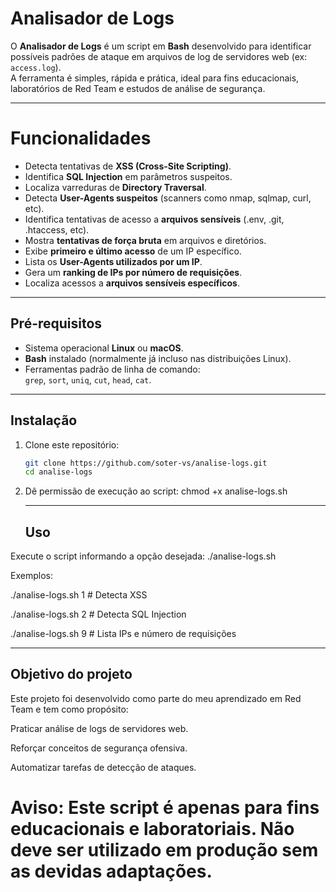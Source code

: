 # Analisador de Logs

O **Analisador de Logs** é um script em **Bash** desenvolvido para identificar possíveis padrões de ataque em arquivos de log de servidores web (ex: `access.log`).  
A ferramenta é simples, rápida e prática, ideal para fins educacionais, laboratórios de Red Team e estudos de análise de segurança.

---

# Funcionalidades

- Detecta tentativas de **XSS (Cross-Site Scripting)**.
- Identifica **SQL Injection** em parâmetros suspeitos.
- Localiza varreduras de **Directory Traversal**.
- Detecta **User-Agents suspeitos** (scanners como nmap, sqlmap, curl, etc).
- Identifica tentativas de acesso a **arquivos sensíveis** (.env, .git, .htaccess, etc).
- Mostra **tentativas de força bruta** em arquivos e diretórios.
- Exibe **primeiro e último acesso** de um IP específico.
- Lista os **User-Agents utilizados por um IP**.
- Gera um **ranking de IPs por número de requisições**.
- Localiza acessos a **arquivos sensíveis específicos**.

---

## Pré-requisitos

- Sistema operacional **Linux** ou **macOS**.  
- **Bash** instalado (normalmente já incluso nas distribuições Linux).  
- Ferramentas padrão de linha de comando:  
  `grep`, `sort`, `uniq`, `cut`, `head`, `cat`.

---

## Instalação

1. Clone este repositório:
   ```bash
   git clone https://github.com/soter-vs/analise-logs.git
   cd analise-logs
   
2. Dê permissão de execução ao script:
   chmod +x analise-logs.sh

   ---

   ## Uso
   
  Execute o script informando a opção desejada:
  ./analise-logs.sh <opcao>

  Exemplos:
  
  ./analise-logs.sh 1   # Detecta XSS
  
  ./analise-logs.sh 2   # Detecta SQL Injection
  
  ./analise-logs.sh 9   # Lista IPs e número de requisições

  ---

  ## Objetivo do projeto

  Este projeto foi desenvolvido como parte do meu aprendizado em Red Team e tem como propósito:

  Praticar análise de logs de servidores web.

  Reforçar conceitos de segurança ofensiva.

  Automatizar tarefas de detecção de ataques.

  # Aviso: Este script é apenas para fins educacionais e laboratoriais. Não deve ser utilizado em produção sem as devidas adaptações.
